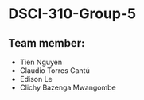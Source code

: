 # DSCI-310-Group-5

## Team member:
- Tien Nguyen
- Claudio Torres Cantú
- Edison Le
- Clichy Bazenga Mwangombe
